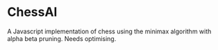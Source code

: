# ChessAI

A Javascript implementation of chess using the minimax algorithm with alpha beta pruning. Needs optimising.

